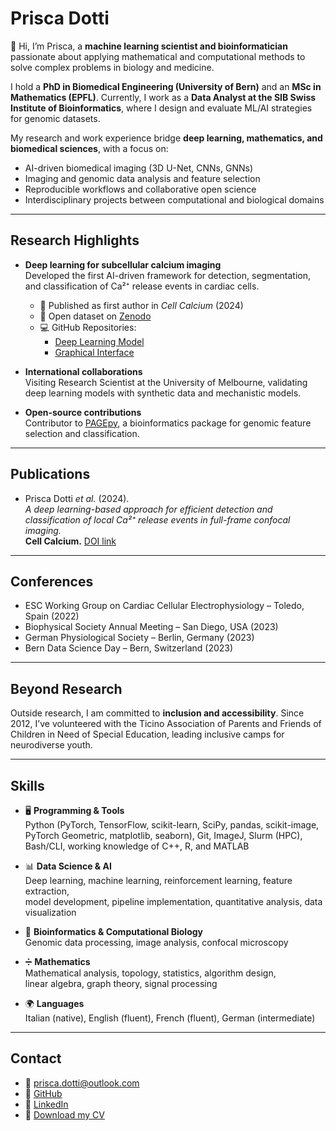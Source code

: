 # Prisca Dotti  

👋 Hi, I’m Prisca, a **machine learning scientist and bioinformatician** passionate about applying mathematical and computational methods to solve complex problems in biology and medicine.  

I hold a **PhD in Biomedical Engineering (University of Bern)** and an **MSc in Mathematics (EPFL)**. Currently, I work as a **Data Analyst at the SIB Swiss Institute of Bioinformatics**, where I design and evaluate ML/AI strategies for genomic datasets.  

My research and work experience bridge **deep learning, mathematics, and biomedical sciences**, with a focus on:  
- AI-driven biomedical imaging (3D U-Net, CNNs, GNNs)  
- Imaging and genomic data analysis and feature selection  
- Reproducible workflows and collaborative open science  
- Interdisciplinary projects between computational and biological domains  

---

## Research Highlights  

- **Deep learning for subcellular calcium imaging**  
  Developed the first AI-driven framework for detection, segmentation, and classification of Ca²⁺ release events in cardiac cells.  
  - 📄 Published as first author in *Cell Calcium* (2024)  
  - 📂 Open dataset on [Zenodo](https://doi.org/10.5281/zenodo.1234567)  
  - 💻 GitHub Repositories: 
    - [Deep Learning Model](https://github.com/dottipr/sparks_project)
    - [Graphical Interface](https://github.com/r-janicek/xytCalciumSignalsDetection)

- **International collaborations**  
  Visiting Research Scientist at the University of Melbourne, validating deep learning models with synthetic data and mechanistic models.  

- **Open-source contributions**  
  Contributor to [PAGEpy](https://github.com/dottipr/PAGEpy), a bioinformatics package for genomic feature selection and classification.  

---

## Publications  

- Prisca Dotti *et al.* (2024).  
  *A deep learning-based approach for efficient detection and classification of local Ca²⁺ release events in full-frame confocal imaging.*  
  **Cell Calcium.** [DOI link](https://doi.org/10.1016/j.ceca.2024.102893)  

---

## Conferences  

- ESC Working Group on Cardiac Cellular Electrophysiology – Toledo, Spain (2022)  
- Biophysical Society Annual Meeting – San Diego, USA (2023)  
- German Physiological Society – Berlin, Germany (2023)  
- Bern Data Science Day – Bern, Switzerland (2023)  

---

## Beyond Research

Outside research, I am committed to **inclusion and accessibility**. Since 2012, I’ve volunteered with the Ticino Association of Parents and Friends of Children in Need of Special Education, leading inclusive camps for neurodiverse youth.  

---

## Skills  

- 🖥️ **Programming & Tools**  
  Python (PyTorch, TensorFlow, scikit-learn, SciPy, pandas, scikit-image,  
  PyTorch Geometric, matplotlib, seaborn), Git, ImageJ, Slurm (HPC), Bash/CLI, working knowledge of C++, R, and MATLAB  

- 📊 **Data Science & AI**  
  Deep learning, machine learning, reinforcement learning, feature extraction,  
  model development, pipeline implementation, quantitative analysis, data visualization  

- 🧬 **Bioinformatics & Computational Biology**  
  Genomic data processing, image analysis, confocal microscopy  

- ➗ **Mathematics**  
  Mathematical analysis, topology, statistics, algorithm design,  
  linear algebra, graph theory, signal processing  

- 🌍 **Languages**  
  Italian (native), English (fluent), French (fluent), German (intermediate)  

---

## Contact  

- 📧 [prisca.dotti@outlook.com](mailto:prisca.dotti@outlook.com)  
- 🔗 [GitHub](https://github.com/dottipr)  
- 🔗 [LinkedIn](https://www.linkedin.com/in/prisca-dotti-a920b428b/)  
- 📄 [Download my CV](assets/Dotti_CV_2025.pdf)  

